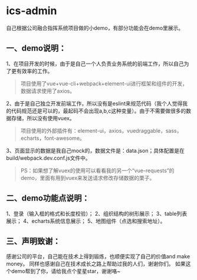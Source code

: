 # ics-admin
自己根据公司融合指挥系统项目做的小demo，有部分功能会在demo里展示。

## 一、demo说明：
1、在项目开发的时候，由于是自己一个人负责业务系统的前端工作，所以自己为了更有效率的工作。
> 项目使用了vue+vue-cli+webpack+element-ui进行框架和组件的开发，数据请求使用了axios。

2、由于是自己独立开发前端工作，所以没有是eslint来规范代码（我个人觉得我的代码规范还是可以的，最起码不会出现a,b,c这种变量）。由于不需要做很多的数据存储，所以没有使用vuex。
> 项目使用的外部插件有：element-ui，axios，vuedraggable，sass，echarts，font-awesome。

3、页面显示的数据是我自己mock的，数据文件是：data.json；具体配置是在build/webpack.dev.conf.js文件中。
> PS：如果想了解vuex的使用可以看看我的另一个“vue-requests”的demo，里面有用到vuex来发送请求修改存储数据的栗子。

## 二、demo功能点说明：
1、登录（输入框的格式和长度校验）；
2、组织结构的树形展示；
3、table列表展示；
4、echarts系统信息展示；
5、地图组件（点选和搜索地址）。

## 三、声明致谢：
感谢公司的平台，自己能在技术上得到锻炼，也顺便实现了自己的价值and make money。
同样也感谢自己在技术成长之路上帮助过我的人们，谢谢你们。
如果这个demo帮到了你，请给我点个星星star，谢谢咯~
